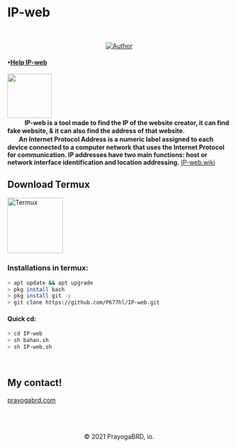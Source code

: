 # IP-web

<br>
<p align="center"><a href="https://github.com/p677hl"><img title="Author" src="https://camo.githubusercontent.com/bf5df528460e862912d28c5644a03f1b85a969261a291fe4bee0afdb4f9dddbd/68747470733a2f2f696d672e736869656c64732e696f2f62616467652f417574686f722d70363737686c2d7265642e7376673f7374796c653d666f722d7468652d6261646765266c6f676f3d676974687562"></a></p>
<h4> </h4>

<b>•[Help IP-web](mailto:prayogabrd1710@gmail.com?subject=Help%20IP-web)</b><br>
<br>
<img src="https://img.shields.io/badge/Working-100%25-green.svg?style=for-the-badge&logo=linux" width="100px"/><br>
<b>ㅤㅤㅤIP-web is a tool made to find the IP of the website creator, it can find fake website, & it can also find the address of that website.</b><br>
<b>ㅤㅤAn Internet Protocol Address is a numeric label assigned to each device connected to a computer network that uses the Internet Protocol for communication. IP addresses have two main functions: host or network interface identification and location addressing.</b> [IP-web.wiki](https://github.com/P677hl/IP-web/wiki/IP-web-Wiki)<br>
<h2> Download Termux</h2>

<a href="https://f-droid.org/repo/com.termux_117.apk" target="_blank"><img src="https://encrypted-tbn0.gstatic.com/images?q=tbn:ANd9GcQla3PL8YdYKWAfmHbXcVNkBrvbG2wcTUkjdg&usqp=CAU" alt="Termux" width="125px" /></a>
<h3> Installations in termux: </h3>

```bash
> apt update && apt upgrade
> pkg install bash
> pkg install git -y
> git clone https://github.com/P677hl/IP-web.git
```
<h4> Quick cd: </h4>

```bash
> cd IP-web
> sh bahan.sh
> sh IP-web.sh
```
<br>
<h2> My contact!</h2>

[prayogabrd.com](https://desty.page/prayogabrd)<br>
<br>
<br>
<br>
<p align="center">© 2021 PrayogaBRD, io.</p>
